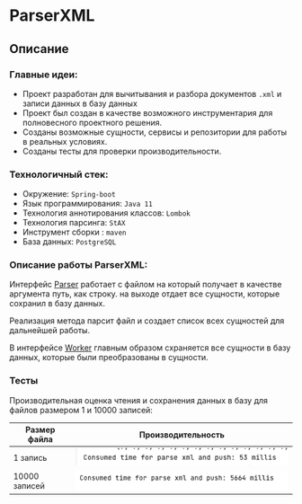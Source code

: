 # ParserXML

## Описание

### Главные идеи:

* Проект разработан для вычитывания и разбора документов ``.xml`` и записи данных в базу данных
* Проект был создан в качестве возможного инструментария для полновесного проектного решения.
* Созданы возможные сущности, сервисы и репозитории для работы в реальных условиях.
* Созданы тесты для проверки производительности.

### Технологичный стек:
* Окружение: `Spring-boot`
* Язык программирования: `Java 11`
* Технология аннотирования классов: `Lombok`
* Технология парсинга: `StAX`
* Инструмент сборки : `maven`
* База данных: `PostgreSQL`

### Описание работы ParserXML:
Интерфейс [Parser](src/main/java/com/example/parser/parser/Parser.java) работает с файлом на который получает в качестве аргумента путь, как строку.
на выходе отдает все сущности, которые сохранил в базу данных.

Реализация метода парсит файл и создает список всех сущностей для дальнейшей работы. 

В интерфейсе [Worker](src/main/java/com/example/parser/service/Worker.java) главным образом схраняется все сущности в базу данных, которые были преобразованы в сущности.

### Тесты
Производительная оценка чтения и сохранения данных в базу для файлов размером 1 и 10000 записей:

| Размер файла   |         Производительность          |
|----------------|:-----------------------------------:|
| 1 запись       | ![](docs/img/performance_for_1.png) |
| 10000 записей  |    ![](docs/img/performance.png)    |


